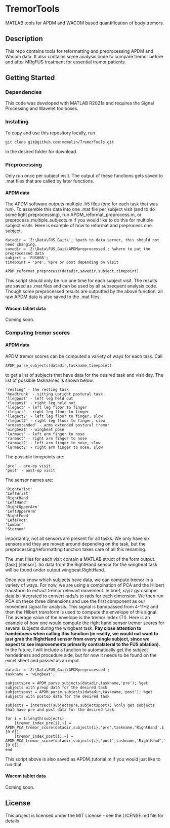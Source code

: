 

# TremorTools
MATLAB tools for APDM and WACOM based quantification of body tremors.

## Description

This repo contains tools for reformatting and preprocessing APDM and Wacom data. It also contains some analysis code to compare tremor before and after MRgFUS treatment for essential tremor patients. 

## Getting Started


### Dependencies

This code was developed with MATLAB R2021a and requires the Signal Processing and Wavelet toolboxes. 

### Installing

To copy and use this repository locally, run 
```
git clone git@github.com:mdmelin/TremorTools.git 
```
in the desired folder for download.

### Preprocessing
Only run once per subject visit. The output of these functions gets saved to .mat files that are called by later functions. 
#### APDM data

The APDM software outputs multiple .h5 files (one for each task that was run). To assemble this data into one .mat file per subject visit (and to do some light preprocessing), run APDM_reformat_preprocess.m, or preprocess_multiple_subjects.m if you would like to do this for multiple subject visits. Here is example of how to reformat and preprocess one subject. 

```
datadir = 'Z:\Data\FUS_Gait\'; %path to data server, this should not need changing.
savedir = 'Z:\Data\FUS_Gait\APDMpreprocessed'; %where to put the preprocessed data
subject = 'FUS008';
timepoint = 'pre'; %pre or post depending on visit

APDM_reformat_preprocess(datadir,savedir,subject,timepoint)
```
This script should only be run one time for each subject visit. The results are saved as .mat files and can be used by all subsequent analysis code. Though some preprocessed results are outputted by the above function, all raw APDM data is also saved to the .mat files.  
#### Wacom tablet data
Coming soon.
### Computing tremor scores
#### APDM data
APDM tremor scores can be computed a variety of ways for each task. Call
```
APDM_parse_subjects(datadir,taskname,timepoint)
```
to get a list of subjects that have data for the desired task and visit day. The list of possible tasknames is shown below.
```
'resting' - the resting task
'headtrunk' - sitting upright postural task
'llegpost' - left leg held out
'rlegpost' - right leg held out
'llegact' - left leg floor to finger
'rlegact' - right leg floor to finger
'llegact2' - left leg floor to finger, slow
'rlegact2' - right leg floor to finger, slow
'armsextended' - arms extended postural tremor
'wingbeat' - wingbeat pose
'larmact' - left arm finger to nose
'rarmact' - right arm finger to nose
'rarmact2' - left arm finger to nose, slow
'larmact2' - right arm finger to nose, slow
```
The possible timepoints are:
```
'pre' - pre-op visit
'post' - post-op visit
```
The sensor names are:
```
'RightWrist'
'LeftWrist'
'RightHand'
'LeftHand'
'RightUpperArm'
'LeftUpperArm'
'RightFood'
'LeftFoot'
'Lumbar'
'Sternum'
```
Importantly, not all sensors are present for all tasks. We only have six sensors and they are moved around depending on the task, but the preprocessing/reformatting function takes care of all this renaming. 

The .mat files for each visit contain a MATLAB struct of the form output.[task].[sensor]. So data from the RightHand sensor for the wingbeat task will be found under output.wingbeat.RightHand. 

Once you know which subjects have data, we can compute tremor in a variety of ways. For now, we are using a combination of PCA and the Hilbert transform to extract tremor relevant movement. In brief, x/y/z gyroscope data is integrated to convert rads/s to rads for each dimension. We then run PCA on these three dimensions and use the first component as our movement signal for analysis. This signal is bandpassed from 4-11Hz and then the Hilbert transform is used to compute the envelope of this signal. The average value of the envelope is the tremor index (TI). Here is an example of how one would compute the right hand sensor tremor scores for several subjects during the wingbeat task. **Pay close attention to handedness when calling this function (in reality, we would not want to just grab the RightHand sensor from every single subject, since we expect to see improvements primarily contralateral to the FUS ablation).** In the future, I will include a function to automatically get the subject handedness and procedure side, but for now it needs to be found on the excel sheet and passed as an input. 
```
datadir = 'Z:\Data\FUS_Gait\APDMpreprocessed';
taskname = 'wingbeat';

subjectspre = APDM_parse_subjects(datadir,taskname,'pre'); %get subjects with preop data for the desired task
subjectspost = APDM_parse_subjects(datadir,taskname,'post'); %get subjects with postop data for the desired task

subjects = intersect(subjectspre,subjectspost); %only get subjects that have pre and post data for the desired task

for i = 1:length(subjects)
    [tremor_index_pre(i),~] = APDM_PCA_tremor_score(datadir,subjects{i},'pre',taskname,'RightHand',1,[0 0]);
    [tremor_index_post(i),~] = APDM_PCA_tremor_score(datadir,subjects{i},'post',taskname,'RightHand',1,[0 0]);
end
```
This script above is also saved as APDM_tutorial.m if you would just like to run that. 
#### Wacom tablet data
Coming soon.

## License

This project is licensed under the MIT  License - see the LICENSE.md file for details
